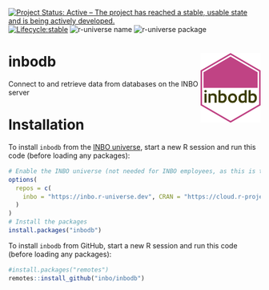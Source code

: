 <!-- badges: start -->

[![Project Status: Active – The project has reached a stable, usable
state and is being actively
developed.](https://www.repostatus.org/badges/latest/active.svg)](https://www.repostatus.org/#active)
[![Lifecycle:stable](https://img.shields.io/badge/lifecycle-stable-green.svg)](https://lifecycle.r-lib.org/articles/stages.html#stable)
![r-universe
name](https://inbo.r-universe.dev/badges/:name?color=c04384)
![r-universe package](https://inbo.r-universe.dev/badges/inbodb)
<!-- badges: end -->

# inbodb <img src="man/figures/hexsticker.svg" align="right" alt="A hexagon with the word inbodb" width="120" />

Connect to and retrieve data from databases on the INBO server

# Installation
  
To install `inbodb` from the [INBO universe](https://inbo.r-universe.dev/builds),
start a new R session and run this code (before loading any packages):

```r
# Enable the INBO universe (not needed for INBO employees, as this is the default setting)
options(
  repos = c(
    inbo = "https://inbo.r-universe.dev", CRAN = "https://cloud.r-project.org"
  )
)
# Install the packages
install.packages("inbodb")
```

To install `inbodb` from GitHub, start a new R session and run this code (before loading any packages):

```r
#install.packages("remotes")
remotes::install_github("inbo/inbodb")
```
